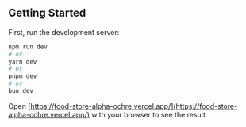 ## Getting Started

First, run the development server:

```bash
npm run dev
# or
yarn dev
# or
pnpm dev
# or
bun dev
```

Open [https://food-store-alpha-ochre.vercel.app/](https://food-store-alpha-ochre.vercel.app/) with your browser to see the result.
